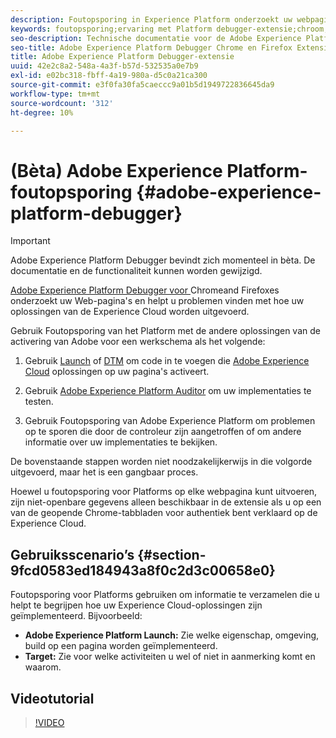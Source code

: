 ```yaml
---
description: Foutopsporing in Experience Platform onderzoekt uw webpagina's en helpt u problemen te vinden met de manier waarop uw Experience Cloud-oplossingen zijn geïmplementeerd
keywords: foutopsporing;ervaring met Platform debugger-extensie;chroom;extensie
seo-description: Technische documentatie voor de Adobe Experience Platform Debugger Chrome en Firefox-extensie - bestudeer uw webpagina's en begrijp problemen met de implementatie van uw Experience Cloud-oplossing
seo-title: Adobe Experience Platform Debugger Chrome en Firefox Extension
title: Adobe Experience Platform Debugger-extensie
uuid: 42e2c8a2-548a-4a3f-b57d-532535a0e7b9
exl-id: e02bc318-fbff-4a19-980a-d5c0a21ca300
source-git-commit: e3f0fa30fa5caeccc9a01b5d1949722836645da9
workflow-type: tm+mt
source-wordcount: '312'
ht-degree: 10%

---
```


# (Bèta) Adobe Experience Platform-foutopsporing {#adobe-experience-platform-debugger}

>[!IMPORTANT]
>
>Adobe Experience Platform Debugger bevindt zich momenteel in bèta. De documentatie en de functionaliteit kunnen worden gewijzigd.

[Adobe Experience Platform Debugger voor ](https://chrome.google.com/webstore/detail/adobe-experience-cloud-de/ocdmogmohccmeicdhlhhgepeaijenapj) Chromeand  [](https://addons.mozilla.org/en-US/firefox/addon/adobe-experience-platform-dbg/) Firefoxes onderzoekt uw Web-pagina&#39;s en helpt u problemen vinden met hoe uw oplossingen van de Experience Cloud worden uitgevoerd.

Gebruik Foutopsporing van het Platform met de andere oplossingen van de activering van Adobe voor een werkschema als het volgende:

1. Gebruik [Launch](https://experienceleague.adobe.com/docs/launch/using/home.html) of [DTM](https://docs.adobe.com/content/help/nl-NL/dtm/using/dtm-home.html) om code in te voegen die [Adobe Experience Cloud](https://docs.adobe.com/content/help/nl-NL/core-services/interface/experience-cloud.html) oplossingen op uw pagina&#39;s activeert.

1. Gebruik [Adobe Experience Platform Auditor](https://experiencecloud.adobe.com/resources/help/en_US/auditor/) om uw implementaties te testen.
1. Gebruik Foutopsporing van Adobe Experience Platform om problemen op te sporen die door de controleur zijn aangetroffen of om andere informatie over uw implementaties te bekijken.

De bovenstaande stappen worden niet noodzakelijkerwijs in die volgorde uitgevoerd, maar het is een gangbaar proces.

Hoewel u foutopsporing voor Platforms op elke webpagina kunt uitvoeren, zijn niet-openbare gegevens alleen beschikbaar in de extensie als u op een van de geopende Chrome-tabbladen voor authentiek bent verklaard op de Experience Cloud.

## Gebruiksscenario’s {#section-9fcd0583ed184943a8f0c2d3c00658e0}

Foutopsporing voor Platforms gebruiken om informatie te verzamelen die u helpt te begrijpen hoe uw Experience Cloud-oplossingen zijn geïmplementeerd. Bijvoorbeeld:

* **Adobe Experience Platform Launch:** Zie welke eigenschap, omgeving, build op een pagina worden geïmplementeerd.
* **Target:** Zie voor welke activiteiten u wel of niet in aanmerking komt en waarom.

## Videotutorial

>[!VIDEO](https://video.tv.adobe.com/v/32156?quality=12&learn=on)
